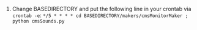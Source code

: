 1) Change BASEDIRECTORY and put the following line in your crontab via `crontab -e`:
```*/5 * * * * cd BASEDIRECTORY/makers/cmsMonitorMaker ; python cmsSounds.py```

